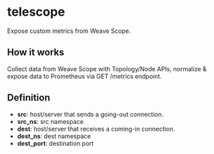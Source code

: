 # telescope

Expose custom metrics from Weave Scope.

## How it works

Collect data from Weave Scope with Topology/Node APIs, normalize & expose data to Prometheus via GET /metrics endpoint.

## Definition

- **src**: host/server that sends a going-out connection.
- **src_ns**: src namespace
- **dest**: host/server that receives a coming-in connection.
- **dest_ns**: dest namespace
- **dest_port**: destination port
